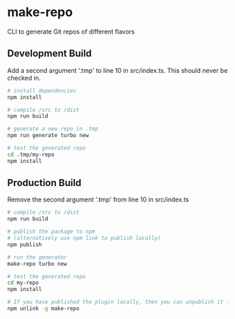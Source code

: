 # make-repo

CLI to generate Git repos of different flavors

## Development Build

Add a second argument '.tmp' to line 10 in src/index.ts. This should never be
checked in.

```bash
# install dependencies
npm install

# compile /src to /dist
npm run build

# generate a new repo in .tmp
npm run generate turbo new

# test the generated repo
cd .tmp/my-repo
npm install
```

## Production Build

Remove the second argument '.tmp' from line 10 in src/index.ts

```bash
# compile /src to /dist
npm run build

# publish the package to npm
# (alternatively use npm link to publish locally)
npm publish

# run the generator
make-repo turbo new

# test the generated repo
cd my-repo
npm install

# If you have published the plugin locally, then you can unpublish it like this:
npm unlink -g make-repo
```

